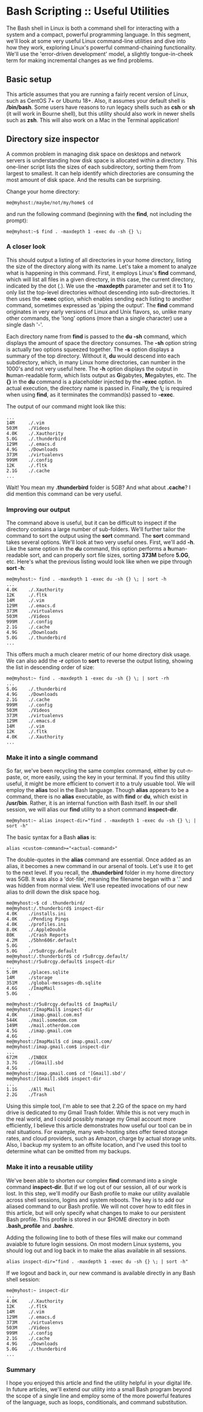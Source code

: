 # Bash Scripting :: Useful Utilities

The Bash shell in Linux is both a command shell for interacting with a system and a compact, powerful programming language. In this segment, we'll look at some very useful Linux command-line utilities and dive into how they work, exploring Linux's powerful command-chaining functionality. We'll use the 'error-driven development' model, a slightly tongue-in-cheek term for making incremental changes as we find problems.

## Basic setup
This article assumes that you are running a fairly recent version of Linux, such as CentOS 7+ or Ubuntu 18+. Also, it assumes your default shell is **/bin/bash**. Some users have reasons to run legacy shells such as **csh** or **sh** (it will work in Bourne shell), but this utility should also work in newer shells such as **zsh**. This will also work on a Mac in the Terminal application!

## Directory size inspector

A common problem in managing disk space on desktops and network servers is understanding how disk space is allocated within a directory. This one-liner script lists the sizes of each subdirectory, sorting them from largest to smallest. It can help identify which directories are consuming the most amount of disk space. And the results can be surprising.

Change your home directory:

```
me@myhost:/maybe/not/my/home$ cd
```

and run the following command (beginning with the **find**, not including the prompt):

```
me@myhost:~$ find . -maxdepth 1 -exec du -sh {} \;
```

### A closer look

This should output a listing of all directories in your home directory, listing the size of the directory along with its name. Let's take a moment to analyze what is happening in this command. First, it employs Linux's **find** command, which will list all files in a given directory, in this case, the current directory, indicated by the dot (.). We use the **-maxdepth** parameter and set it to **1** to only list the top-level directories without descending into sub-directories. It then uses the **-exec** option, which enables sending each listing to another command, sometimes expressed as 'piping the output'. The **find** command originates in very early versions of Linux and Unix flavors, so, unlike many other commands, the 'long' options (more than a single character) use a single dash '-'.

Each directory name from **find** is passed to the **du -sh** command, which displays the amount of space the directory consumes. The **-sh** option string is actually two options squeezed together. The **-s** option displays a summary of the top directory. Without it, **du** would descend into each subdirectory, which, in many Linux home directories, can number in the 1000's and not very useful here. The **-h** option displays the output in **h**uman-readable form, which lists output as **G**igabytes, **M**egabytes, etc. The **{}** in the **du** command is a placeholder injected by the **-exec** option. In actual execution, the directory name is passed in. Finally, the **\\;** is required when using **find**, as it terminates the command(s) passed to **-exec**.

The output of our command might look like this:

```
...
14M     ./.vim
503M    ./Videos
4.0K    ./.Xauthority
5.0G    ./.thunderbird
129M    ./.emacs.d
4.9G    ./Downloads
373M    ./virtualenvs
999M    ./.config
12K     ./.fltk
2.1G    ./.cache
...
```

Wait! You mean my **.thunderbird** folder is 5GB? And what about **.cache**? I did mention this command can be very useful.

### Improving our output

The command above is useful, but it can be difficult to inspect if the directory contains a large number of sub-folders. We'll further tailor the command to sort the output using the **sort** command. The **sort** command takes several options. We'll look at two very useful ones. First, we'll add **-h**. Like the same option in the **du** command, this option performs a **h**uman-readable sort, and can properly sort file sizes, sorting **373M** before **5.0G**, etc. Here's what the previous listing would look like when we pipe through **sort -h**:

```
me@myhost:~ find . -maxdepth 1 -exec du -sh {} \; | sort -h
...
4.0K    ./.Xauthority
12K     ./.fltk
14M     ./.vim
129M    ./.emacs.d
373M    ./virtualenvs
503M    ./Videos
999M    ./.config
2.1G    ./.cache
4.9G    ./Downloads
5.0G    ./.thunderbird
...
```

This offers much a much clearer metric of our home directory disk usage. We can also add the **-r** option to **sort** to reverse the output listing, showing the list in descending order of size:

```
me@myhost:~ find . -maxdepth 1 -exec du -sh {} \; | sort -rh
...
5.0G    ./.thunderbird
4.9G    ./Downloads
2.1G    ./.cache
999M    ./.config
503M    ./Videos
373M    ./virtualenvs
129M    ./.emacs.d
14M     ./.vim
12K     ./.fltk
4.0K    ./.Xauthority
...
```

### Make it into a single command

So far, we've been recycling the same complex command, either by cut-n-paste, or, more easily, using the  <UP-ARROW> key in your terminal. If you find this utility useful, it might be more efficient to convert it to a truly usuable tool. We will employ the **alias** tool in the Bash language. Though **alias** appears to be a command, there is no **alias** executable, as with **find** or **du**, which exist in **/usr/bin**. Rather, it is an internal function with Bash itself. In our shell session, we will alias our **find** utility to a short command **inspect-dir**.

```
me@myhost:~ alias inspect-dir="find . -maxdepth 1 -exec du -sh {} \; | sort -h"
```

The basic syntax for a Bash **alias** is:
```
alias <custom-command>="<actual-command>"
```

The double-quotes in the **alias** command are essential. Once added as an alias, it becomes a new command in our arsenal of tools. Let's use it to get to the next level. If you recall, the **.thunderbird** folder in my home directory was 5GB. It was also a 'dot-file', meaning the filename began with a '.' and was hidden from normal view. We'll use repeated invocations of our new alias to drill down the disk space hog.

```
me@myhost:~$ cd .thunderbird/
me@myhost:/.thunderbird$ inspect-dir
4.0K    ./installs.ini
4.0K    ./Pending Pings
4.0K    ./profiles.ini
8.0K    ./.AppleDouble
80K     ./Crash Reports
4.2M    ./5bhn606r.default
5.0G    .
5.0G    ./r5u8rcgy.default
me@myhost:/.thunderbird$ cd r5u8rcgy.default/
me@myhost:/r5u8rcgy.default$ inspect-dir
...
5.0M    ./places.sqlite
14M     ./storage
351M    ./global-messages-db.sqlite
4.6G    ./ImapMail
5.0G    .
```
```
me@myhost:/r5u8rcgy.default$ cd ImapMail/
me@myhost:/ImapMail$ inspect-dir
4.0K    ./imap.gmail.com.msf
544K    ./mail.somedom.com
149M    ./mail.otherdom.com
4.5G    ./imap.gmail.com
4.6G    .
me@myhost:/ImapMail$ cd imap.gmail.com/
me@myhost:/imap.gmail.com$ inspect-dir
...
672M    ./INBOX
3.7G    ./[Gmail].sbd
4.5G    .
me@myhost:/imap.gmail.com$ cd '[Gmail].sbd'/
me@myhost:/[Gmail].sbd$ inspect-dir 
...
1.1G    ./All Mail
2.2G    ./Trash
```

Using this simple tool, I'm able to see that 2.2G of the space on my hard drive is dedicated to my Gmail Trash folder. While this is not very much in the real world, and I could possibly manage my Gmail account more efficiently, I believe this article demonstrates how useful our tool can be in real situations. For example, many web-hosting sites offer tiered storage rates, and cloud providers, such as Amazon, charge by actual storage units. Also, I backup my system to an offsite location, and I've used this tool to determine what can be omitted from my backups.

### Make it into a reusable utility

We've been able to shorten our complex **find** command into a single command **inspect-dir**. But if we log out of our session, all of our work is lost. In this step, we'll modify our Bash profile to make our utility available across shell sessions, logins and system reboots. The key is to add our aliased command to our Bash profile. We will not cover how to edit files in this article, but will only specify what changes to make to our persistent Bash profile. This profile is stored in our $HOME directory in both **.bash_profile** and **.bashrc**.

Adding the following line to both of these files will make our command avaiable to future login sessions. On most modern Linux systems, you should log out and log back in to make the alias available in all sessions.

```
alias inspect-dir="find . -maxdepth 1 -exec du -sh {} \; | sort -h"
```

If we logout and back in, our new command is available directly in any Bash shell session:

```
me@myhost:~ inspect-dir
...
4.0K    ./.Xauthority
12K     ./.fltk
14M     ./.vim
129M    ./.emacs.d
373M    ./virtualenvs
503M    ./Videos
999M    ./.config
2.1G    ./.cache
4.9G    ./Downloads
5.0G    ./.thunderbird
...
```

### Summary
I hope you enjoyed this article and find the utility helpful in your digital life. In future articles, we'll extend our utility into a small Bash program beyond the scope of a single line and employ some of the more powerful features of the language, such as loops, conditionals, and command substitution.